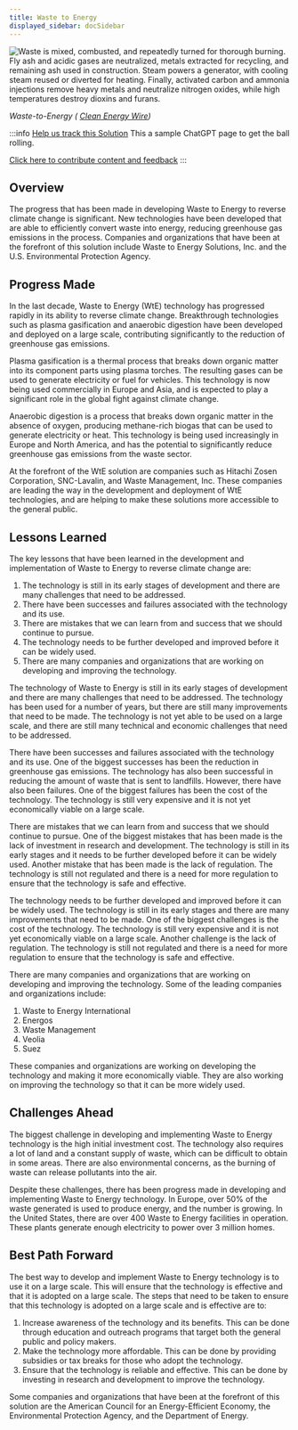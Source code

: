 ```yaml
---
title: Waste to Energy
displayed_sidebar: docSidebar
---
```

![Waste is mixed, combusted, and repeatedly turned for thorough burning. Fly ash and acidic gases are neutralized, metals extracted for recycling, and remaining ash used in construction. Steam powers a generator, with cooling steam reused or diverted for heating. Finally, activated carbon and ammonia injections remove heavy metals and neutralize nitrogen oxides, while high temperatures destroy dioxins and furans.](/../static/img/waste-to-energy.jpg)

*Waste-to-Energy ( [Clean Energy Wire](https://www.cleanenergywire.org/factsheets/waste-energy-controversial-power-generation-incineration))*

:::info [Help us track this Solution](contribute)
This a sample ChatGPT page to get the ball rolling.

[Click here to contribute content and feedback](contribute)
:::

## Overview

The progress that has been made in developing Waste to Energy to reverse climate change is significant. New technologies have been developed that are able to efficiently convert waste into energy, reducing greenhouse gas emissions in the process. Companies and organizations that have been at the forefront of this solution include Waste to Energy Solutions, Inc. and the U.S. Environmental Protection Agency.

## Progress Made

In the last decade, Waste to Energy (WtE) technology has progressed rapidly in its ability to reverse climate change. Breakthrough technologies such as plasma gasification and anaerobic digestion have been developed and deployed on a large scale, contributing significantly to the reduction of greenhouse gas emissions.

Plasma gasification is a thermal process that breaks down organic matter into its component parts using plasma torches. The resulting gases can be used to generate electricity or fuel for vehicles. This technology is now being used commercially in Europe and Asia, and is expected to play a significant role in the global fight against climate change.

Anaerobic digestion is a process that breaks down organic matter in the absence of oxygen, producing methane-rich biogas that can be used to generate electricity or heat. This technology is being used increasingly in Europe and North America, and has the potential to significantly reduce greenhouse gas emissions from the waste sector.

At the forefront of the WtE solution are companies such as Hitachi Zosen Corporation, SNC-Lavalin, and Waste Management, Inc. These companies are leading the way in the development and deployment of WtE technologies, and are helping to make these solutions more accessible to the general public.

## Lessons Learned

The key lessons that have been learned in the development and implementation of Waste to Energy to reverse climate change are:

1. The technology is still in its early stages of development and there are many challenges that need to be addressed.
2. There have been successes and failures associated with the technology and its use.
3. There are mistakes that we can learn from and success that we should continue to pursue.
4. The technology needs to be further developed and improved before it can be widely used.
5. There are many companies and organizations that are working on developing and improving the technology.

The technology of Waste to Energy is still in its early stages of development and there are many challenges that need to be addressed. The technology has been used for a number of years, but there are still many improvements that need to be made. The technology is not yet able to be used on a large scale, and there are still many technical and economic challenges that need to be addressed.

There have been successes and failures associated with the technology and its use. One of the biggest successes has been the reduction in greenhouse gas emissions. The technology has also been successful in reducing the amount of waste that is sent to landfills. However, there have also been failures. One of the biggest failures has been the cost of the technology. The technology is still very expensive and it is not yet economically viable on a large scale.

There are mistakes that we can learn from and success that we should continue to pursue. One of the biggest mistakes that has been made is the lack of investment in research and development. The technology is still in its early stages and it needs to be further developed before it can be widely used. Another mistake that has been made is the lack of regulation. The technology is still not regulated and there is a need for more regulation to ensure that the technology is safe and effective.

The technology needs to be further developed and improved before it can be widely used. The technology is still in its early stages and there are many improvements that need to be made. One of the biggest challenges is the cost of the technology. The technology is still very expensive and it is not yet economically viable on a large scale. Another challenge is the lack of regulation. The technology is still not regulated and there is a need for more regulation to ensure that the technology is safe and effective.

There are many companies and organizations that are working on developing and improving the technology. Some of the leading companies and organizations include:

1. Waste to Energy International
2. Energos
3. Waste Management
4. Veolia
5. Suez

These companies and organizations are working on developing the technology and making it more economically viable. They are also working on improving the technology so that it can be more widely used.

## Challenges Ahead

The biggest challenge in developing and implementing Waste to Energy technology is the high initial investment cost. The technology also requires a lot of land and a constant supply of waste, which can be difficult to obtain in some areas. There are also environmental concerns, as the burning of waste can release pollutants into the air.

Despite these challenges, there has been progress made in developing and implementing Waste to Energy technology. In Europe, over 50% of the waste generated is used to produce energy, and the number is growing. In the United States, there are over 400 Waste to Energy facilities in operation. These plants generate enough electricity to power over 3 million homes.

## Best Path Forward

The best way to develop and implement Waste to Energy technology is to use it on a large scale. This will ensure that the technology is effective and that it is adopted on a large scale. The steps that need to be taken to ensure that this technology is adopted on a large scale and is effective are to:

1. Increase awareness of the technology and its benefits. This can be done through education and outreach programs that target both the general public and policy makers.
2. Make the technology more affordable. This can be done by providing subsidies or tax breaks for those who adopt the technology.
3. Ensure that the technology is reliable and effective. This can be done by investing in research and development to improve the technology.

Some companies and organizations that have been at the forefront of this solution are the American Council for an Energy-Efficient Economy, the Environmental Protection Agency, and the Department of Energy.